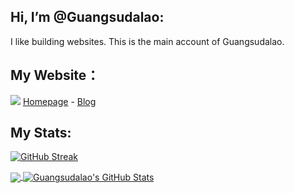 ## Hi, I’m @Guangsudalao:
I like building websites.
This is the main account of Guangsudalao.

## My Website：
![](https://hit.yhype.me/github/profile?user_id=73008998)
[Homepage](https://www.dlya.top) - [Blog](https://blog.dlya.top)

## My Stats:
[![GitHub Streak](https://github-readme-streak-stats.herokuapp.com/?user=Guangsudalao)](https://git.io/streak-stats)

<a href="https://github.com/Guangsudalao/Guangsudalao">
  <img align="center" src="https://github-readme-stats.vercel.app/api/top-langs/?username=Guangsudalao&hide=java,html,tex&title_color=ffffff&text_color=c9cacc&icon_color=2bbc8a&bg_color=1d1f21&langs_count=3" />
</a>
<a href="https://github.com/Guangsudalao/Guangsudalao">
  <img align="center" src="https://github-readme-stats.vercel.app/api?username=Guangsudalao&show_icons=true&line_height=27&count_private=true&title_color=ffffff&text_color=c9cacc&icon_color=2bbc8a&bg_color=1d1f21" alt="Guangsudalao's GitHub Stats" />
</a>
